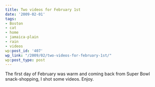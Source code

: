 ```yaml
---
title: Two videos for February 1st
date: '2009-02-01'
tags:
- Boston
- cat
- home
- jamaica-plain
- rain
- videos
wp:post_id: '407'
wp_link: "/2009/02/two-videos-for-february-1st/"
wp:post_type: post
---
```


The first day of February was warm and coming back from Super Bowl snack-shopping, I shot some videos. Enjoy.

